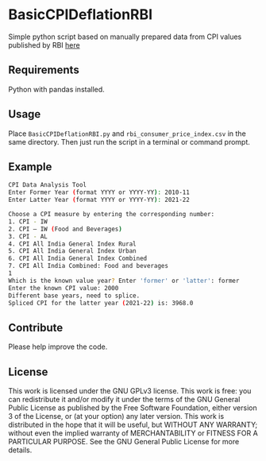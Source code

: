 # BasicCPIDeflationRBI

Simple python script based on manually prepared data from CPI values published by RBI [here](https://www.rbi.org.in/scripts/AnnualPublications.aspx?head=Handbook%20of%20Statistics%20on%20Indian%20Economy)


## Requirements

Python with pandas installed.

## Usage

Place `BasicCPIDeflationRBI.py` and `rbi_consumer_price_index.csv` in the same directory.
Then just run the script in a terminal or command prompt. 

## Example

```bash
CPI Data Analysis Tool
Enter Former Year (format YYYY or YYYY-YY): 2010-11
Enter Latter Year (format YYYY or YYYY-YY): 2021-22

Choose a CPI measure by entering the corresponding number:
1. CPI - IW
2. CPI – IW (Food and Beverages)
3. CPI - AL
4. CPI All India General Index Rural
5. CPI All India General Index Urban
6. CPI All India General Index Combined
7. CPI All India Combined: Food and beverages
1
Which is the known value year? Enter 'former' or 'latter': former
Enter the known CPI value: 2000
Different base years, need to splice.
Spliced CPI for the latter year (2021-22) is: 3968.0
````

## Contribute
Please help improve the code.

## License
This work is licensed under the GNU GPLv3 license. This work is free: you can redistribute it and/or modify it under the terms of the GNU General Public License as published by the Free Software Foundation, either version 3 of the License, or (at your option) any later version. This work is distributed in the hope that it will be useful, but WITHOUT ANY WARRANTY; without even the implied warranty of MERCHANTABILITY or FITNESS FOR A PARTICULAR PURPOSE. See the GNU General Public License for more details.
